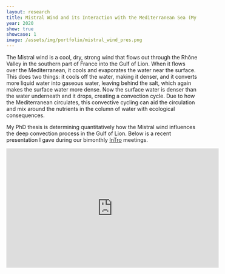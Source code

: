 ```yaml
---
layout: research
title: Mistral Wind and its Interaction with the Mediterranean Sea (My PhD Thesis)
year: 2020
show: true
showcase: 1
image: /assets/img/portfolio/mistral_wind_pres.png
---
```


The Mistral wind is a cool, dry, strong wind that flows out through the Rhône Valley in the southern part of France into the Gulf of Lion. When it flows over the Mediterranean, it cools and evaporates the water near the surface. This does two things: it cools off the water, making it denser, and it converts more liquid water into gaseous water, leaving behind the salt, which again makes the surface water more dense. Now the surface water is denser than the water underneath and it drops, creating a convection cycle. Due to how the Mediterranean circulates, this convective cycling can aid the circulation and mix around the nutrients in the column of water with ecological consequences.

My PhD thesis is determining quantitatively how the Mistral wind influences the deep convection process in the Gulf of Lion. Below is a recent presentation I gave during our bimonthly [InTro](https://www.lmd.polytechnique.fr/intro//) meetings.

<div class="video-container-box"><div class="video-container"><iframe width="560" height="315" src="https://www.youtube.com/embed/1xRGRHEcgiQ" title="YouTube video player" frameborder="0" allow="accelerometer; autoplay; clipboard-write; encrypted-media; gyroscope; picture-in-picture" allowfullscreen></iframe></div></div>
